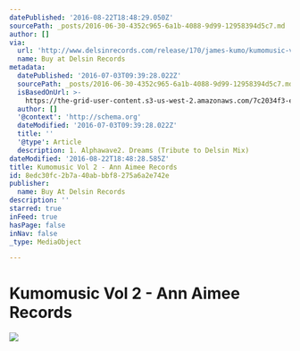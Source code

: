 ```yaml
---
datePublished: '2016-08-22T18:48:29.050Z'
sourcePath: _posts/2016-06-30-4352c965-6a1b-4088-9d99-12958394d5c7.md
author: []
via:
  url: 'http://www.delsinrecords.com/release/170/james-kumo/kumomusic-vol-2'
  name: Buy at Delsin Records
metadata:
  datePublished: '2016-07-03T09:39:28.022Z'
  sourcePath: _posts/2016-06-30-4352c965-6a1b-4088-9d99-12958394d5c7.md
  isBasedOnUrl: >-
    https://the-grid-user-content.s3-us-west-2.amazonaws.com/7c2034f3-eb23-4adc-b173-e4433de5b7f8.jpg
  author: []
  '@context': 'http://schema.org'
  dateModified: '2016-07-03T09:39:28.022Z'
  title: ''
  '@type': Article
  description: 1. Alphawave2. Dreams (Tribute to Delsin Mix)
dateModified: '2016-08-22T18:48:28.585Z'
title: Kumomusic Vol 2 - Ann Aimee Records
id: 8edc30fc-2b7a-40ab-bbf8-275a6a2e742e
publisher:
  name: Buy At Delsin Records
description: ''
starred: true
inFeed: true
hasPage: false
inNav: false
_type: MediaObject

---
```

# Kumomusic Vol 2 - Ann Aimee Records
![](https://the-grid-user-content.s3-us-west-2.amazonaws.com/7c2034f3-eb23-4adc-b173-e4433de5b7f8.jpg)